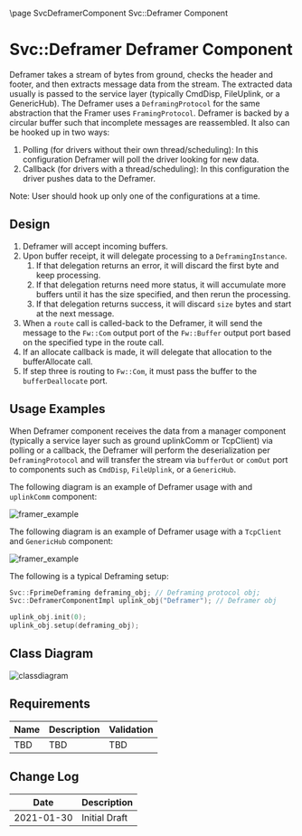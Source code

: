 \page SvcDeframerComponent Svc::Deframer Component
# Svc::Deframer Deframer Component

Deframer takes a stream of bytes from ground, checks the header and footer, and then extracts message data from the stream. The extracted data usually is passed to the service layer (typically CmdDisp, FileUplink, or a GenericHub). The Deframer uses a `DeframingProtocol` for the same abstraction that the Framer uses `FramingProtocol`. Deframer is backed by a circular buffer such that incomplete messages are reassembled. It also can be hooked up in two ways: 
1. Polling (for drivers without their own thread/scheduling): In this configuration Deframer will poll the driver looking for new data.
2. Callback (for drivers with a thread/scheduling): In this configuration the driver pushes data to the Deframer.

Note: User should hook up only one of the configurations at a time.

## Design
 
1. Deframer will accept incoming buffers.
2. Upon buffer receipt, it will delegate processing to a `DeframingInstance`.
    1. If that delegation returns an error, it will discard the first byte and keep processing.
    2. If that delegation returns need more status, it will accumulate more buffers until it has the size specified, and then rerun the processing.
    3. If that delegation returns success, it will discard `size` bytes and start at the next message.
3. When a `route` call is called-back to the Deframer, it will send the message to the `Fw::Com` output port of the `Fw::Buffer` output port based on the specified type in the route call.
4. If an allocate callback is made, it will delegate that allocation to the bufferAllocate call.
5. If step three is routing to `Fw::Com`, it must pass the buffer to the `bufferDeallocate` port.

## Usage Examples

When Deframer component receives the data from a manager component (typically a service layer such as ground uplinkComm or TcpClient) via polling or a callback, the Deframer will perform the deserialization per `DeframingProtocol` and will transfer the stream via `bufferOut` or `comOut` port to components such as `CmdDisp`, `FileUplink`, or a `GenericHub`.

The following diagram is an example of Deframer usage with and `uplinkComm` component:

![framer_example](./img/deframer_example_1.png)

The following diagram is an example of Deframer usage with a `TcpClient` and `GenericHub` component:

![framer_example](./img/deframer_example_2.png)

The following is a typical Deframing setup:

```c++
Svc::FprimeDeframing deframing_obj; // Deframing protocol obj;
Svc::DeframerComponentImpl uplink_obj("Deframer"); // Deframer obj

uplink_obj.init(0);
uplink_obj.setup(deframing_obj);

```

## Class Diagram

![classdiagram](./img/class_diagram_deframer.png)

## Requirements

| Name | Description | Validation |
|---|---|---|
| TBD | TBD | TBD |

## Change Log

| Date | Description |
|---|---|
| 2021-01-30 | Initial Draft |